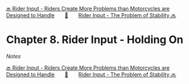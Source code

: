 [🔙 Rider Input - Riders Create More Problems than Motorcycles are Designed to Handle][previous-chapter]&nbsp;&nbsp;&nbsp;&nbsp;&nbsp;&nbsp;&nbsp;[🏡][readme]&nbsp;&nbsp;&nbsp;&nbsp;&nbsp;&nbsp;&nbsp;[Rider Input - The Problem of Stability 🔜][upcoming-chapter]

# Chapter 8. Rider Input - Holding On

_Notes_

[🔙 Rider Input - Riders Create More Problems than Motorcycles are Designed to Handle][previous-chapter]&nbsp;&nbsp;&nbsp;&nbsp;&nbsp;&nbsp;&nbsp;[🏡][readme]&nbsp;&nbsp;&nbsp;&nbsp;&nbsp;&nbsp;&nbsp;[Rider Input - The Problem of Stability 🔜][upcoming-chapter]

[readme]: README.md
[previous-chapter]: ch07-rider-input-riders-create-more-problems-than-motorcycles-are-designed-to-handle.md
[upcoming-chapter]: ch09-rider-input-the-problem-of-stability.md